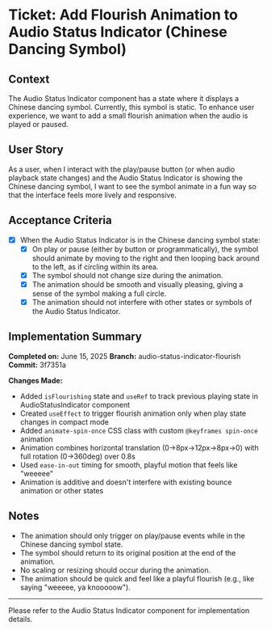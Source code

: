 # Ticket: Add Flourish Animation to Audio Status Indicator (Chinese Dancing Symbol)

## Context

The Audio Status Indicator component has a state where it displays a Chinese dancing symbol. Currently, this symbol is static. To enhance user experience, we want to add a small flourish animation when the audio is played or paused.

## User Story

As a user, when I interact with the play/pause button (or when audio playback state changes) and the Audio Status Indicator is showing the Chinese dancing symbol, I want to see the symbol animate in a fun way so that the interface feels more lively and responsive.

## Acceptance Criteria

- [x] When the Audio Status Indicator is in the Chinese dancing symbol state:
  - [x] On play or pause (either by button or programmatically), the symbol should animate by moving to the right and then looping back around to the left, as if circling within its area.
  - [x] The symbol should not change size during the animation.
  - [x] The animation should be smooth and visually pleasing, giving a sense of the symbol making a full circle.
  - [x] The animation should not interfere with other states or symbols of the Audio Status Indicator.

## Implementation Summary

**Completed on:** June 15, 2025
**Branch:** audio-status-indicator-flourish
**Commit:** 3f7351a

**Changes Made:**

- Added `isFlourishing` state and `useRef` to track previous playing state in AudioStatusIndicator component
- Created `useEffect` to trigger flourish animation only when play state changes in compact mode
- Added `animate-spin-once` CSS class with custom `@keyframes spin-once` animation
- Animation combines horizontal translation (0→8px→12px→8px→0) with full rotation (0→360deg) over 0.8s
- Used `ease-in-out` timing for smooth, playful motion that feels like "weeeee"
- Animation is additive and doesn't interfere with existing bounce animation or other states

## Notes

- The animation should only trigger on play/pause events while in the Chinese dancing symbol state.
- The symbol should return to its original position at the end of the animation.
- No scaling or resizing should occur during the animation.
- The animation should be quick and feel like a playful flourish (e.g., like saying "weeeee, ya knooooow").

---

Please refer to the Audio Status Indicator component for implementation details.
